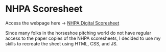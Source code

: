 # NHPA Scoresheet
Access the webpage here -> [NHPA Digital Scoresheet](http://nhpa-digital-scoresheet.s3-website-us-east-1.amazonaws.com/)

Since many folks in the horseshoe pitching world do not have regular access to the paper copies of the NHPA scoresheets, I decided to use my skills to recreate the sheet using HTML, CSS, and JS. 
